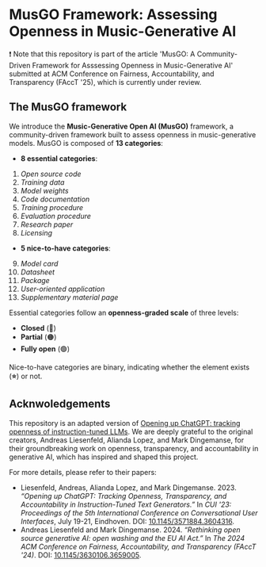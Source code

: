 # MusGO Framework: Assessing Openness in Music-Generative AI 
❗ Note that this repository is part of the article 'MusGO: A Community-Driven Framework for Asssessing Openness in Music-Generative AI' submitted at ACM Conference on Fairness, Accountability, and Transparency (FAccT '25), which is currently under review.


## The MusGO framework

We introduce the **Music-Generative Open AI (MusGO)** framework, a community-driven framework built to assess openness in music-generative models. MusGO is composed of **13 categories**:

- **8 essential categories**:
1. *Open source code*  
2. *Training data*  
3. *Model weights*  
4. *Code documentation*  
5. *Training procedure*  
6. *Evaluation procedure*  
7. *Research paper*  
8. *Licensing*  
- **5 nice-to-have categories**:
9. *Model card*  
10. *Datasheet*  
11. *Package*  
12. *User-oriented application*  
13. *Supplementary material page*  

Essential categories follow an **openness-graded scale** of three levels:  
- **Closed** (🔴)  
- **Partial** (🟠)  
- **Fully open** (🟢)  

Nice-to-have categories are binary, indicating whether the element exists (**⭐**) or not.


## Acknwoledgements
This repository is an adapted version of [Opening up ChatGPT: tracking openness of instruction-tuned LLMs](https://github.com/opening-up-chatgpt/opening-up-chatgpt.github.io/). We are deeply grateful to the original creators, Andreas Liesenfeld, Alianda Lopez, and Mark Dingemanse, for their groundbreaking work on openness, transparency, and accountability in generative AI, which has inspired and shaped this project.

For more details, please refer to their papers:

- Liesenfeld, Andreas, Alianda Lopez, and Mark Dingemanse. 2023. *“Opening up ChatGPT: Tracking Openness, Transparency, and Accountability in Instruction-Tuned Text Generators.”* In *CUI '23: Proceedings of the 5th International Conference on Conversational User Interfaces*, July 19-21, Eindhoven. DOI: [10.1145/3571884.3604316](https://doi.org/10.1145/3571884.3604316).
- Andreas Liesenfeld and Mark Dingemanse. 2024. *“Rethinking open source generative AI: open washing and the EU AI Act.”* In *The 2024 ACM Conference on Fairness, Accountability, and Transparency (FAccT '24)*. DOI: [10.1145/3630106.3659005](https://doi.org/10.1145/3630106.3659005).
